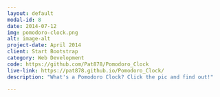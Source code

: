 ```yaml
---
layout: default
modal-id: 8
date: 2014-07-12
img: pomodoro-clock.png
alt: image-alt
project-date: April 2014
client: Start Bootstrap
category: Web Development
code: https://github.com/Pat878/Pomodoro_Clock
live-link: https://pat878.github.io/Pomodoro_Clock/
description: "What's a Pomodoro Clock? Click the pic and find out!"

---
```


